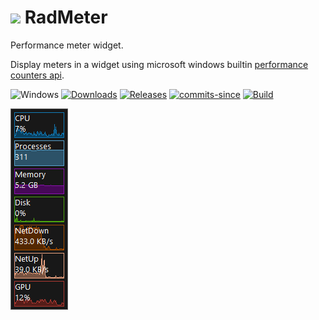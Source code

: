 <!-- ![Icon](RadMeter.ico) RadMeter -->
# <img src="RadMeter.ico" width=32/> RadMeter

Performance meter widget.

Display meters in a widget using microsoft windows builtin [performance counters api](https://docs.microsoft.com/en-us/windows/win32/perfctrs/performance-counters-portal).

![Windows](https://img.shields.io/badge/platform-Windows-blue.svg)
[![Downloads](https://img.shields.io/github/downloads/RadAd/RadMeter/total.svg)](https://github.com/RadAd/RadMeter/releases/latest)
[![Releases](https://img.shields.io/github/release/RadAd/RadMeter.svg)](https://github.com/RadAd/RadMeter/releases/latest)
[![commits-since](https://img.shields.io/github/commits-since/RadAd/RadMeter/latest.svg)](commits/master)
[![Build](https://img.shields.io/appveyor/ci/RadAd/RadMeter.svg)](https://ci.appveyor.com/project/RadAd/RadMeter)

![Screenshot](docs/RadMeter.png)
